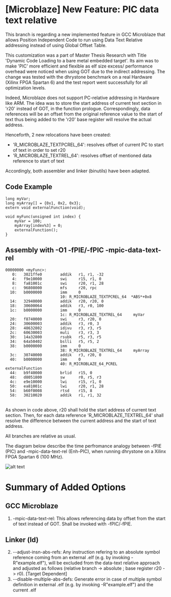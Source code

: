 # [Microblaze] New Feature: PIC data text relative

This branch is regarding a new implemented feature in GCC Microblaze that allows Position Independent Code to run using Data Text Relative addressing instead of using Global Offset Table.

This customization was a part of Master Thesis Research with Title 'Dynamic Code Loading to a bare metal embedded target'.
Its aim was to make 'PIC' more efficient and flexible as elf size excess/ performance overhead were noticed when using GOT due to the indirect addressing.
The change was tested with the dhrystone benchmark on a real Hardware (Xilinx FPGA Spartan 6) and the test report went successfully for all optimization levels.

Indeed, Microblaze does not support PC-relative addressing in Hardware like ARM. 
The idea was to store the start address of current text section in 'r20' instead of GOT, in the function prologue. Correspondingly, data references will be an offset from the original reference value to the start of text thus being added to the 'r20' base register will resolve the actual address.

Henceforth, 2 new relocations have been created:
- 'R_MICROBLAZE_TEXTPCREL_64': resolves offset of current PC to start of text in order to set r20
- 'R_MICROBLAZE_TEXTREL_64': resolves offset of mentioned data reference to start of text

Accordingly, both assembler and linker (binutils) have been adapted.

Code Example
-------------
<pre>
<code>long myVar;
long myArray[] = {0x1, 0x2, 0x3};
extern void externalFunction(void);

void myFunc(unsigned int index) {
	myVar = 100;
	myArray[index%3] = 0;
	externalFunction();
}
</code></pre>

Assembly with -O1 -fPIE/-fPIC -mpic-data-text-rel
--------------------------------------------------
<pre><code>00000000 &ltmyFunc&gt:
   0:   3021ffe0        addik   r1, r1, -32
   4:   f9e10000        swi     r15, r1, 0
   8:   fa81001c        swi     r20, r1, 28
   c:   96808000        mfs     r20, rpc
  10:   b0000000        imm     0
                        10: R_MICROBLAZE_TEXTPCREL_64  *ABS*+0x8
  14:   32940000        addik   r20, r20, 0
  18:   30600064        addik   r3, r0, 100
  1c:   b0000000        imm     0
                        1c: R_MICROBLAZE_TEXTREL_64     myVar
  20:   f8740000        swi     r3, r20, 0
  24:   30600003        addik   r3, r0, 3
  28:   48632802        idivu   r3, r3, r5
  2c:   60630003        muli    r3, r3, 3
  30:   14a32800        rsubk   r5, r3, r5
  34:   64a50402        bslli   r5, r5, 2
  38:   b0000000        imm     0
                        38: R_MICROBLAZE_TEXTREL_64     myArray
  3c:   30740000        addik   r3, r20, 0
  40:   b0000000        imm     0
                        40: R_MICROBLAZE_64_PCREL       externalFunction
  44:   b9f40000        brlid   r15, 0
  48:   d8051800        sw      r0, r5, r3
  4c:   e9e10000        lwi     r15, r1, 0
  50:   ea81001c        lwi     r20, r1, 28
  54:   b60f0008        rtsd    r15, 8
  58:   30210020        addik   r1, r1, 32
</code> </pre>

As shown in code above, r20 shall hold the start address of current text section. Then, for each data reference 'R_MICROBLAZE_TEXTREL_64' shall resolve the difference between the current address and the start of text address.

All branches are relative as usual.

The diagram below describe the time perfromance analogy between -fPIE (PIC) and -mpic-data-text-rel (Enh-PIC), when running dhrystone on a Xilinx FPGA Spartan 6 (100 MHz).

![alt text](https://github.com/andrewsadek/microblaze-pic-data-text-rel/blob/pic_data_text_rel/dhrystone_time_results.png)

Summary of Added Options
=========================

GCC Microblaze
---------------
1) -mpic-data-text-rel: This allows referencing data by offset from the start of text instead of GOT. Shall be invoked with -fPIC/-fPIE.

Linker (ld)
------------
2) --adjust-insn-abs-refs: Any instruction refering to an absolute symbol reference coming from an external .elf (e.g. by invoking -R"example.elf"), will be excluded from the data-text relative approach and adjusted as follows (relative branch -> absolute ; base register r20 -> r0). [Target Dependent]
3) --disable-multiple-abs-defs: Generate error in case of multiple symbol definition in external .elf (e.g. by invoking -R"example.elf") and the current .elf

